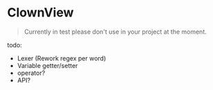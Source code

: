 # ClownView


> Currently in test please don't use in your project at the moment.

todo:
- Lexer (Rework regex per word)
- Variable getter/setter
- operator?
- API?